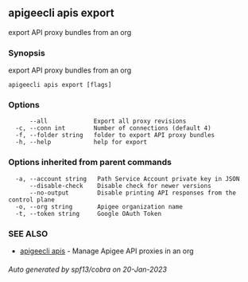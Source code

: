 ## apigeecli apis export

export API proxy bundles from an org

### Synopsis

export API proxy bundles from an org

```
apigeecli apis export [flags]
```

### Options

```
      --all             Export all proxy revisions
  -c, --conn int        Number of connections (default 4)
  -f, --folder string   folder to export API proxy bundles
  -h, --help            help for export
```

### Options inherited from parent commands

```
  -a, --account string   Path Service Account private key in JSON
      --disable-check    Disable check for newer versions
      --no-output        Disable printing API responses from the control plane
  -o, --org string       Apigee organization name
  -t, --token string     Google OAuth Token
```

### SEE ALSO

* [apigeecli apis](apigeecli_apis.md)	 - Manage Apigee API proxies in an org

###### Auto generated by spf13/cobra on 20-Jan-2023
